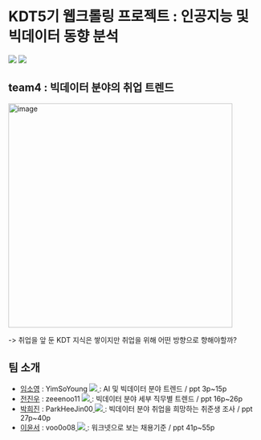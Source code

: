 # KDT5기 웹크롤링 프로젝트 : 인공지능 및 빅데이터 동향 분석
<img src="https://img.shields.io/badge/PyCharm-000000?style=flat-square&logo=PyCharm&logoColor=white"/> <img src="https://img.shields.io/badge/Anaconda-44A833?style=flat-square&logo=Anaconda&logoColor=white"/>
## team4 : 빅데이터 분야의 취업 트렌드

<img width="446" alt="image" src="https://github.com/KDT-CRAWLING-ORGANIZAION/CRAWLING_PROJECT/assets/155411941/d3a0846b-0ff0-41df-b3e7-397943e6030a">

-> 취업을 앞 둔 KDT 지식은 쌓이지만 취업을 위해 어떤 방향으로 향해야할까?

## 팀 소개
- [임소영](https://github.com/KDT-CRAWLING-ORGANIZAION/CRAWLING_PROJECT/tree/main/YS) : YimSoYoung <a href="https://github.com/YimSoYoung1001" height="5" width="10" target="_blank">
	<img src="https://img.shields.io/badge/github-181717?style=flat-square&logo=github&logoColor=white"/>
<a> : AI 및 빅데이터 분야 트렌드 / ppt 3p~15p
- [전진우](https://github.com/KDT-CRAWLING-ORGANIZAION/CRAWLING_PROJECT/tree/main/JW) : zeeenoo11 <a href="https://github.com/zeeenoo11" height="5" width="10" target="_blank">
	<img src="https://img.shields.io/badge/github-181717?style=flat-square&logo=github&logoColor=white"/>
<a> : 빅데이터 분야 세부 직무별 트렌드 / ppt 16p~26p
- [박희진](https://github.com/KDT-CRAWLING-ORGANIZAION/CRAWLING_PROJECT/tree/main/HJ) : ParkHeeJin00<a href="https://github.com/ParkHeeJin00" height="5" width="10" target="_blank">
	<img src="https://img.shields.io/badge/github-181717?style=flat-square&logo=github&logoColor=white"/>
<a> : 빅데이터 분야 취업을 희망하는 취준생 조사 / ppt 27p~40p
- [이윤서](https://github.com/KDT-CRAWLING-ORGANIZAION/CRAWLING_PROJECT/tree/main/YS) : voo0o08<a href="https://github.com/voo0o08" height="5" width="10" target="_blank">
	<img src="https://img.shields.io/badge/github-181717?style=flat-square&logo=github&logoColor=white"/>
<a> : 워크넷으로 보는 채용기준 / ppt 41p~55p



